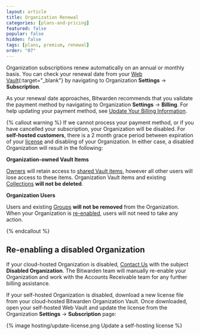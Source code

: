 ```yaml
---
layout: article
title: Organization Renewal
categories: [plans-and-pricing]
featured: false
popular: false
hidden: false
tags: [plans, premium, renewal]
order: "07"
---
```


Organization subscriptions renew automatically on an annual or monthly basis. You can check your renewal date from your [Web Vault](https://vault.bitwarden.com){:target="\_blank"} by navigating to Organization **Settings** &rarr; **Subscription**.

As your renewal date approaches, Bitwarden recommends that you validate the payment method by navigating to Organization **Settings** &rarr; **Billing**. For help updating your payment method, see [Update Your Billing Information](https://bitwarden.com/help/update-billing-info/#update-billing-information-for-organizations).

{% callout warning %}
If we cannot process your payment method, or if you have cancelled your subscription, your Organization will be disabled. For **self-hosted customers**, there is a 2 month grace period between expiration of your [license]({{site.baseurl}}/licensing-on-premise/#organization-license) and disabling of your Organization. In either case, a disabled Organization will result in the following:

**Organization-owned Vault Items**

[Owners]({{site.baseurl}}/user-types-access-control/) will retain access to [shared Vault items]({{site.baseurl}}/sharing), however all other users will lose access to these items. Organization Vault items and existing [Collections]({{site.baseurl}}/about-collections/) **will not be deleted**.

**Organization Users**

Users and existing [Groups]({{site.baseurl}}/about-groups/) **will not be removed** from the Organization. When your Organization is [re-enabled](#re-enabling-a-disabled-organization), users will not need to take any action.

{% endcallout %}

## Re-enabling a disabled Organization

If your cloud-hosted Organization is disabled, [Contact Us](https://bitwarden.com/contact/) with the subject **Disabled Organization**. The Bitwarden team will manually re-enable your Organization and work with the Accounts Receivable team for any further billing assistance.

If your self-hosted Organization is disabled, download a new license file from your cloud-hosted Bitwarden Organization Vault. Once downloaded, open your self-hosted Web Vault and update the license from the Organization **Settings** &rarr; **Subscription** page:

{% image hosting/update-license.png Update a self-hosting license %}
